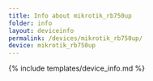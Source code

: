 ```yaml
---
title: Info about mikrotik_rb750up
folder: info
layout: deviceinfo
permalink: /devices/mikrotik_rb750up/
device: mikrotik_rb750up
---
```

{% include templates/device_info.md %}

